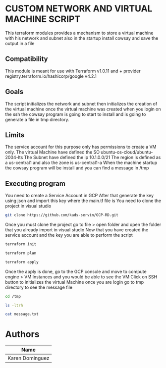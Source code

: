 # CUSTOM NETWORK AND VIRTUAL MACHINE SCRIPT

This terraform modules provides a mechanism to store a virtual machine with his network and subnet also in the startup install cowsay and save the output in a file

## Compatibility

This module is meant for use with Terraform v1.0.11 and + provider registry.terraform.io/hashicorp/google v4.2.1


## Goals

The script initializes the network and subnet then initializes the creation of the virtual machine once the virtual machine was created when you login on the ssh the cowsay program is going to start to install and is going to generate a file in tmp directory.


## Limits

The service account for this purpose only has permissions to create a VM only.
The virtual Machine have defined the SO ubuntu-os-cloud/ubuntu-2004-lts
The Subnet have defined the ip 10.1.0.0/21
The region is defined as a us-central1 and also the zone is us-central1-a
When the machine startup the cowsay program will be install and you can find a message in /tmp


## Executing program

You need to create a Service Account in GCP
After that generate the key using json and import this key where the main.tf file is
You need to clone the project in visual studio
 
```bash
git clone https://github.com/kads-servin/GCP-RD.git
```
Once you must clone the project go to file > open folder and open the folder that you already import in visual studio
Now that you have created the service account and the key you are able to perform the script
```bash
terraform init
```
```bash
terraform plan
```
```bash
terraform apply
```

Once the apply is done, go to the GCP console and move to compute engine > VM Instances and you would be able to see the VM
Click on SSH button to initializes the virtual Machine
once you are login go to tmp directory to see the message file

```bash
cd /tmp
```

```bash
ls -ltrh
```

```bash
cat message.txt
```
# Authors
|        Name       |
|-------------------|
|  Karen Dominguez  |

